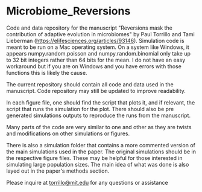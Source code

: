 # Microbiome_Reversions

Code and data repository for the manuscript "Reversions mask the contribution of adaptive evolution in microbiomes" by Paul Torrillo and Tami Lieberman (https://elifesciences.org/articles/93146). Simulation code is meant to be run on a Mac operating system. On a system like Windows, it appears numpy.random.poisson and numpy.random.binomial only take up to 32 bit integers rather than 64 bits for the mean. I do not have an easy workaround but if you are on Windows and you have errors with those functions this is likely the cause. 

The current repository should contain all code and data used in the manuscript. Code repository may still be updated to improve readability.

In each figure file, one should find the script that plots it, and if relevant, the script that runs the simulation for the plot. There should also be pre generated simulations outputs to reproduce the runs from the manuscript.

Many parts of the code are very similar to one and other as they are twists and modifications on other simulations or figures. 

There is also a simulation folder that contains a more commented version of the main simulations used in the paper. The original simulations should be in the respective figure files. These may be helpful for those interested in simulating large population sizes. The main idea of what was done is also layed out in the paper's methods section.

Please inquire at torrillo@mit.edu for any questions or assistance
